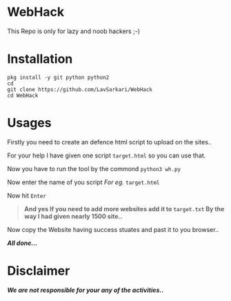 # WebHack
This Repo is only for lazy and noob hackers ;-)

# Installation
```
pkg install -y git python python2
cd
git clone https://github.com/LavSarkari/WebHack
cd WebHack
```

# Usages

Firstly you need to create an defence html script to upload on the sites..

For your help I have given one script `target.html` so you can use that.

Now you have to run the tool by the commond `python3 wh.py`

Now enter the name of you script _For eg._ `target.html`

Now hit `Enter`

>**And yes If you need to add more websites add it to `target.txt`
 By the way I had given nearly 1500 site..**

Now copy the Website having success stuates and past it to you browser..

***All done...***

# Disclaimer

***_We are not responsible for your any of the activities.._***



